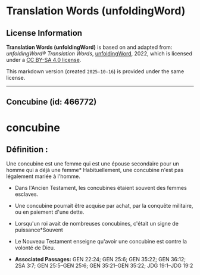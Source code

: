 # Translation Words (unfoldingWord)

## License Information

**Translation Words (unfoldingWord)** is based on and adapted from: _unfoldingWord® Translation Words_, [unfoldingWord](https://unfoldingword.org/utw), 2022, which is licensed under a [CC BY-SA 4.0 license](https://creativecommons.org/licenses/by-sa/4.0/legalcode.en).

This markdown version (created `2025-10-16`) is provided under the same license.



--------------------------------

## Concubine (id: 466772)

concubine
=========

Définition :
------------

Une concubine est une femme qui est une épouse secondaire pour un homme qui a déjà une femme\* Habituellement, une concubine n'est pas légalement mariée à l'homme.

* Dans l'Ancien Testament, les concubines étaient souvent des femmes esclaves.
* Une concubine pourrait être acquise par achat, par la conquête militaire, ou en paiement d'une dette.
* Lorsqu'un roi avait de nombreuses concubines, c'était un signe de puissance\*Souvent
* Le Nouveau Testament enseigne qu'avoir une concubine est contre la volonté de Dieu.

* **Associated Passages:** GEN 22:24; GEN 25:6; GEN 35:22; GEN 36:12; 2SA 3:7; GEN 25:5–GEN 25:6; GEN 35:21–GEN 35:22; JDG 19:1–JDG 19:2

